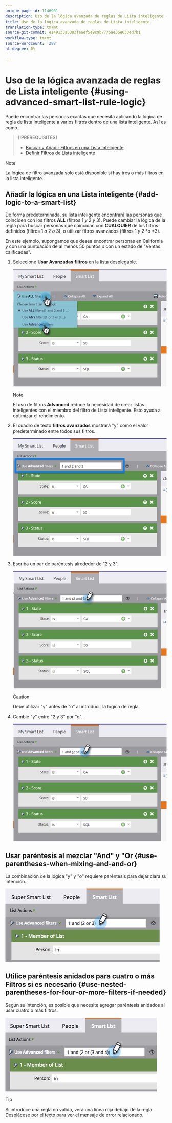 ```yaml
---
unique-page-id: 1146901
description: Uso de la lógica avanzada de reglas de Lista inteligente - Documentos de marketing - Documentación del producto
title: Uso de la lógica avanzada de reglas de Lista inteligente
translation-type: tm+mt
source-git-commit: e149133a5383faaef5e9c9b7775ae36e633ed7b1
workflow-type: tm+mt
source-wordcount: '288'
ht-degree: 0%

---
```



# Uso de la lógica avanzada de reglas de Lista inteligente {#using-advanced-smart-list-rule-logic}

Puede encontrar las personas exactas que necesita aplicando la lógica de regla de lista inteligente a varios filtros dentro de una lista inteligente. Así es como.

>[!PREREQUISITES]
>
>* [Buscar y Añadir Filtros en una Lista inteligente](../../../../product-docs/core-marketo-concepts/smart-lists-and-static-lists/creating-a-smart-list/find-and-add-filters-to-a-smart-list.md)
>* [Definir Filtros de Lista inteligente](../../../../product-docs/core-marketo-concepts/smart-lists-and-static-lists/creating-a-smart-list/define-smart-list-filters.md)

>



>[!NOTE]
>
>La lógica de filtro avanzada solo está disponible si hay tres o más filtros en la lista inteligente.

## Añadir la lógica en una Lista inteligente {#add-logic-to-a-smart-list}

De forma predeterminada, su lista inteligente encontrará las personas que coinciden con los filtros **ALL** (filtros 1 *y* 2 *y* 3). Puede cambiar la lógica de la regla para buscar personas que coincidan con **CUALQUIER** de los filtros definidos (filtros 1 *o* 2 *o* 3), o utilizar filtros avanzados (filtros 1 *y* 2 *o *3).

En este ejemplo, supongamos que desea encontrar personas en California *y* con una puntuación de al menos 50 puntos *o* con un estado de &quot;Ventas calificadas&quot;.

1. Seleccione **Usar** **Avanzadas** **filtros** en la lista desplegable.

   ![](assets/one.png)

   >[!NOTE]
   >
   >El uso de filtros **Advanced** reduce la necesidad de crear listas inteligentes con el miembro del filtro de Lista inteligente. Esto ayuda a optimizar el rendimiento.

1. El cuadro de texto **filtros** **avanzados** mostrará &quot;y&quot; como el valor predeterminado entre todos sus filtros.

   ![](assets/two-2.png)

1. Escriba un par de paréntesis alrededor de &quot;2 y 3&quot;.

   ![](assets/three-2.png)

   >[!CAUTION]
   >
   >Debe utilizar &quot;y&quot; antes de &quot;o&quot; al introducir la lógica de regla.

1. Cambie &quot;y&quot; entre &quot;2 y 3&quot; por &quot;o&quot;.

   ![](assets/four-1.png)

## Usar paréntesis al mezclar &quot;And&quot; y &quot;Or {#use-parentheses-when-mixing-and-and-or}

La combinación de la lógica &quot;y&quot; y &quot;o&quot; requiere paréntesis para dejar clara su intención.

![](assets/advancedfilters-parent.png)

## Utilice paréntesis anidados para cuatro o más Filtros si es necesario {#use-nested-parentheses-for-four-or-more-filters-if-needed}

Según su intención, es posible que necesite agregar paréntesis anidados al usar cuatro o más filtros.

![](assets/advancedfilters-nested.png)

>[!TIP]
>
>Si introduce una regla no válida, verá una línea roja debajo de la regla. Desplácese por el texto para ver el mensaje de error relacionado.

